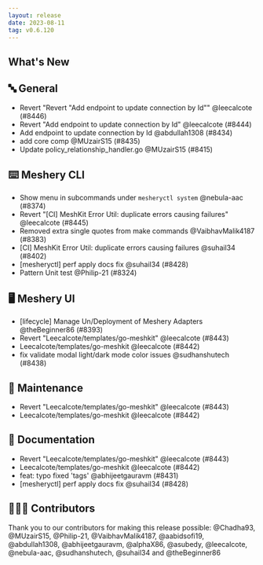 ```yaml
---
layout: release
date: 2023-08-11
tag: v0.6.120
---
```


## What's New

## 🔤 General

- Revert "Revert "Add endpoint to update connection by Id"" @leecalcote (#8446)
- Revert "Add endpoint to update connection by Id" @leecalcote (#8444)
- Add endpoint to update connection by Id @abdullah1308 (#8434)
- add core comp @MUzairS15 (#8435)
- Update policy_relationship_handler.go @MUzairS15 (#8415)

## ⌨️ Meshery CLI

- Show menu in subcommands under `mesheryctl system` @nebula-aac (#8374)
- Revert "[CI] MeshKit Error Util: duplicate errors causing failures" @leecalcote (#8445)
- Removed extra single quotes from make commands @VaibhavMalik4187 (#8383)
- [CI] MeshKit Error Util: duplicate errors causing failures @suhail34 (#8402)
- [mesheryctl] perf apply docs fix @suhail34 (#8428)
- Pattern Unit test @Philip-21 (#8324)

## 🖥 Meshery UI

- [lifecycle] Manage Un/Deployment of Meshery Adapters @theBeginner86 (#8393)
- Revert "Leecalcote/templates/go-meshkit" @leecalcote (#8443)
- Leecalcote/templates/go-meshkit @leecalcote (#8442)
- fix validate modal light/dark mode color issues @sudhanshutech (#8438)

## 🧰 Maintenance

- Revert "Leecalcote/templates/go-meshkit" @leecalcote (#8443)
- Leecalcote/templates/go-meshkit @leecalcote (#8442)

## 📖 Documentation

- Revert "Leecalcote/templates/go-meshkit" @leecalcote (#8443)
- Leecalcote/templates/go-meshkit @leecalcote (#8442)
- feat: typo fixed 'tags' @abhijeetgauravm (#8431)
- [mesheryctl] perf apply docs fix @suhail34 (#8428)

## 👨🏽‍💻 Contributors

Thank you to our contributors for making this release possible:
@Chadha93, @MUzairS15, @Philip-21, @VaibhavMalik4187, @aabidsofi19, @abdullah1308, @abhijeetgauravm, @alphaX86, @asubedy, @leecalcote, @nebula-aac, @sudhanshutech, @suhail34 and @theBeginner86
